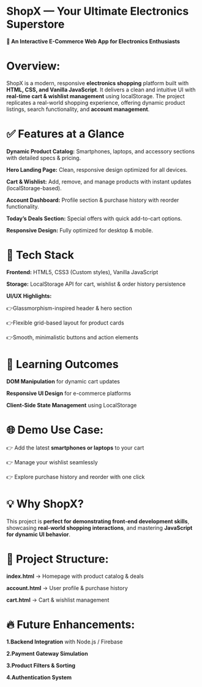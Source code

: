 # ShopX — Your Ultimate Electronics Superstore

**🚀 An Interactive E-Commerce Web App for Electronics Enthusiasts**

# Overview:

ShopX is a modern, responsive **electronics shopping** platform built with **HTML, CSS, and Vanilla JavaScript**. It delivers a clean and intuitive UI with **real-time cart & wishlist management** using localStorage. The project replicates a real-world shopping experience, offering dynamic product listings, search functionality, and **account management**.

# ✅ Features at a Glance

**Dynamic Product Catalog:** Smartphones, laptops, and accessory sections with detailed specs & pricing.

**Hero Landing Page:** Clean, responsive design optimized for all devices.

**Cart & Wishlist:** Add, remove, and manage products with instant updates (localStorage-based).

**Account Dashboard:** Profile section & purchase history with reorder functionality.

**Today’s Deals Section:** Special offers with quick add-to-cart options.

**Responsive Design:** Fully optimized for desktop & mobile.

# 🔧 Tech Stack

**Frontend:** HTML5, CSS3 (Custom styles), Vanilla JavaScript

**Storage:** LocalStorage API for cart, wishlist & order history persistence

**UI/UX Highlights:**

👉Glassmorphism-inspired header & hero section

👉Flexible grid-based layout for product cards

👉Smooth, minimalistic buttons and action elements

# 🎯 Learning Outcomes

**DOM Manipulation** for dynamic cart updates

**Responsive UI Design** for e-commerce platforms

**Client-Side State Management** using LocalStorage

# 🌐 Demo Use Case:

👉 Add the latest **smartphones or laptops** to your cart

👉 Manage your wishlist seamlessly

👉 Explore purchase history and reorder with one click

# 💡 Why ShopX?

This project is **perfect for demonstrating front-end development skills**, showcasing **real-world shopping interactions**, and mastering **JavaScript for dynamic UI behavior**.

# 📂 Project Structure:

**index.html** → Homepage with product catalog & deals

**account.html** → User profile & purchase history

**cart.html** → Cart & wishlist management

# 🔥 Future Enhancements:

**1.Backend Integration** with Node.js / Firebase

**2.Payment Gateway Simulation**

**3.Product Filters & Sorting**

**4.Authentication System**
